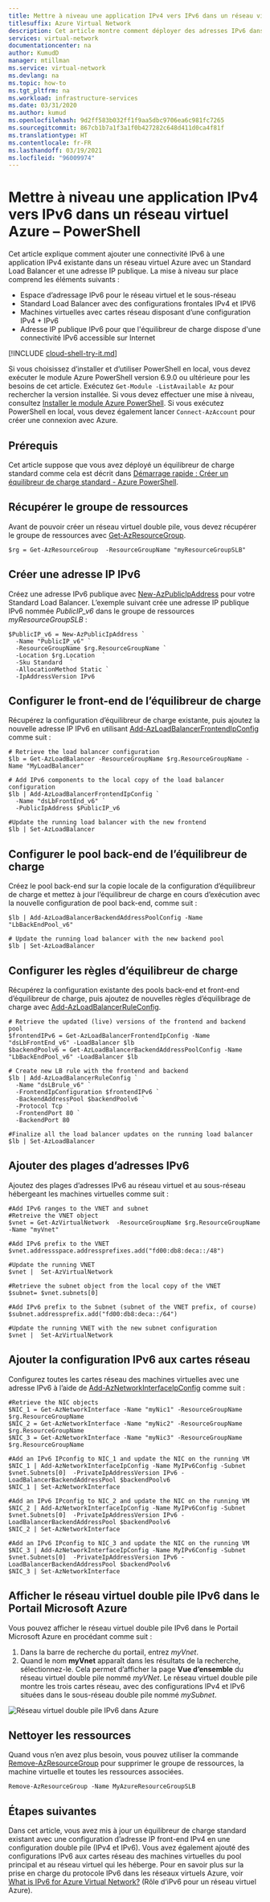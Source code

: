 ```yaml
---
title: Mettre à niveau une application IPv4 vers IPv6 dans un réseau virtuel Azure – PowerShell
titlesuffix: Azure Virtual Network
description: Cet article montre comment déployer des adresses IPv6 dans une application figurant dans un réseau virtuel Azure avec Azure PowerShell.
services: virtual-network
documentationcenter: na
author: KumudD
manager: mtillman
ms.service: virtual-network
ms.devlang: na
ms.topic: how-to
ms.tgt_pltfrm: na
ms.workload: infrastructure-services
ms.date: 03/31/2020
ms.author: kumud
ms.openlocfilehash: 9d2ff583b032ff1f9aa5dbc9706ea6c981fc7265
ms.sourcegitcommit: 867cb1b7a1f3a1f0b427282c648d411d0ca4f81f
ms.translationtype: HT
ms.contentlocale: fr-FR
ms.lasthandoff: 03/19/2021
ms.locfileid: "96009974"
---
```

# <a name="upgrade-an-ipv4-application-to-ipv6-in-azure-virtual-network---powershell"></a>Mettre à niveau une application IPv4 vers IPv6 dans un réseau virtuel Azure – PowerShell

Cet article explique comment ajouter une connectivité IPv6 à une application IPv4 existante dans un réseau virtuel Azure avec un Standard Load Balancer et une adresse IP publique. La mise à niveau sur place comprend les éléments suivants :
- Espace d’adressage IPv6 pour le réseau virtuel et le sous-réseau
- Standard Load Balancer avec des configurations frontales IPv4 et IPV6
- Machines virtuelles avec cartes réseau disposant d’une configuration IPv4 + IPv6
- Adresse IP publique IPv6 pour que l'équilibreur de charge dispose d'une connectivité IPv6 accessible sur Internet

[!INCLUDE [cloud-shell-try-it.md](../../includes/cloud-shell-try-it.md)]

Si vous choisissez d’installer et d’utiliser PowerShell en local, vous devez exécuter le module Azure PowerShell version 6.9.0 ou ultérieure pour les besoins de cet article. Exécutez `Get-Module -ListAvailable Az` pour rechercher la version installée. Si vous devez effectuer une mise à niveau, consultez [Installer le module Azure PowerShell](/powershell/azure/install-Az-ps). Si vous exécutez PowerShell en local, vous devez également lancer `Connect-AzAccount` pour créer une connexion avec Azure.

## <a name="prerequisites"></a>Prérequis

Cet article suppose que vous avez déployé un équilibreur de charge standard comme cela est décrit dans [Démarrage rapide : Créer un équilibreur de charge standard - Azure PowerShell](../load-balancer/quickstart-load-balancer-standard-public-powershell.md).

## <a name="retrieve-the-resource-group"></a>Récupérer le groupe de ressources

Avant de pouvoir créer un réseau virtuel double pile, vous devez récupérer le groupe de ressources avec [Get-AzResourceGroup](/powershell/module/az.resources/get-azresourcegroup).

```azurepowershell-interactive
$rg = Get-AzResourceGroup  -ResourceGroupName "myResourceGroupSLB"
```

## <a name="create-an-ipv6-ip-addresses"></a>Créer une adresse IP IPv6

Créez une adresse IPv6 publique avec [New-AzPublicIpAddress](/powershell/module/az.network/new-azpublicipaddress) pour votre Standard Load Balancer. L’exemple suivant crée une adresse IP publique IPv6 nommée *PublicIP_v6* dans le groupe de ressources *myResourceGroupSLB* :

```azurepowershell-interactive  
$PublicIP_v6 = New-AzPublicIpAddress `
  -Name "PublicIP_v6" `
  -ResourceGroupName $rg.ResourceGroupName `
  -Location $rg.Location  `
  -Sku Standard  `
  -AllocationMethod Static `
  -IpAddressVersion IPv6
```

## <a name="configure-load-balancer-frontend"></a>Configurer le front-end de l’équilibreur de charge

Récupérez la configuration d’équilibreur de charge existante, puis ajoutez la nouvelle adresse IP IPv6 en utilisant [Add-AzLoadBalancerFrontendIpConfig](/powershell/module/az.network/Add-AzLoadBalancerFrontendIpConfig) comme suit :

```azurepowershell-interactive
# Retrieve the load balancer configuration
$lb = Get-AzLoadBalancer -ResourceGroupName $rg.ResourceGroupName -Name "MyLoadBalancer"

# Add IPv6 components to the local copy of the load balancer configuration
$lb | Add-AzLoadBalancerFrontendIpConfig `
  -Name "dsLbFrontEnd_v6" `
  -PublicIpAddress $PublicIP_v6

#Update the running load balancer with the new frontend
$lb | Set-AzLoadBalancer
```

## <a name="configure-load-balancer-backend-pool"></a>Configurer le pool back-end de l’équilibreur de charge

Créez le pool back-end sur la copie locale de la configuration d’équilibreur de charge et mettez à jour l’équilibreur de charge en cours d’exécution avec la nouvelle configuration de pool back-end, comme suit :

```azurepowershell-interactive
$lb | Add-AzLoadBalancerBackendAddressPoolConfig -Name "LbBackEndPool_v6"

# Update the running load balancer with the new backend pool
$lb | Set-AzLoadBalancer
```

## <a name="configure-load-balancer-rules"></a>Configurer les règles d’équilibreur de charge
Récupérez la configuration existante des pools back-end et front-end d’équilibreur de charge, puis ajoutez de nouvelles règles d’équilibrage de charge avec [Add-AzLoadBalancerRuleConfig](/powershell/module/az.network/Add-AzLoadBalancerRuleConfig).

```azurepowershell-interactive
# Retrieve the updated (live) versions of the frontend and backend pool
$frontendIPv6 = Get-AzLoadBalancerFrontendIpConfig -Name "dsLbFrontEnd_v6" -LoadBalancer $lb
$backendPoolv6 = Get-AzLoadBalancerBackendAddressPoolConfig -Name "LbBackEndPool_v6" -LoadBalancer $lb

# Create new LB rule with the frontend and backend
$lb | Add-AzLoadBalancerRuleConfig `
  -Name "dsLBrule_v6" `
  -FrontendIpConfiguration $frontendIPv6 `
  -BackendAddressPool $backendPoolv6 `
  -Protocol Tcp `
  -FrontendPort 80 `
  -BackendPort 80

#Finalize all the load balancer updates on the running load balancer
$lb | Set-AzLoadBalancer
```
## <a name="add-ipv6-address-ranges"></a>Ajouter des plages d’adresses IPv6

Ajoutez des plages d’adresses IPv6 au réseau virtuel et au sous-réseau hébergeant les machines virtuelles comme suit :

```azurepowershell-interactive
#Add IPv6 ranges to the VNET and subnet
#Retreive the VNET object
$vnet = Get-AzVirtualNetwork  -ResourceGroupName $rg.ResourceGroupName -Name "myVnet" 

#Add IPv6 prefix to the VNET
$vnet.addressspace.addressprefixes.add("fd00:db8:deca::/48")

#Update the running VNET
$vnet |  Set-AzVirtualNetwork

#Retrieve the subnet object from the local copy of the VNET
$subnet= $vnet.subnets[0]

#Add IPv6 prefix to the Subnet (subnet of the VNET prefix, of course)
$subnet.addressprefix.add("fd00:db8:deca::/64")

#Update the running VNET with the new subnet configuration
$vnet |  Set-AzVirtualNetwork
```

## <a name="add-ipv6-configuration-to-nic"></a>Ajouter la configuration IPv6 aux cartes réseau

Configurez toutes les cartes réseau des machines virtuelles avec une adresse IPv6 à l’aide de [Add-AzNetworkInterfaceIpConfig](/powershell/module/az.network/Add-AzNetworkInterfaceIpConfig) comme suit :

```azurepowershell-interactive
#Retrieve the NIC objects
$NIC_1 = Get-AzNetworkInterface -Name "myNic1" -ResourceGroupName $rg.ResourceGroupName
$NIC_2 = Get-AzNetworkInterface -Name "myNic2" -ResourceGroupName $rg.ResourceGroupName
$NIC_3 = Get-AzNetworkInterface -Name "myNic3" -ResourceGroupName $rg.ResourceGroupName

#Add an IPv6 IPconfig to NIC_1 and update the NIC on the running VM
$NIC_1 | Add-AzNetworkInterfaceIpConfig -Name MyIPv6Config -Subnet $vnet.Subnets[0]  -PrivateIpAddressVersion IPv6 -LoadBalancerBackendAddressPool $backendPoolv6 
$NIC_1 | Set-AzNetworkInterface

#Add an IPv6 IPconfig to NIC_2 and update the NIC on the running VM
$NIC_2 | Add-AzNetworkInterfaceIpConfig -Name MyIPv6Config -Subnet $vnet.Subnets[0]  -PrivateIpAddressVersion IPv6 -LoadBalancerBackendAddressPool $backendPoolv6 
$NIC_2 | Set-AzNetworkInterface

#Add an IPv6 IPconfig to NIC_3 and update the NIC on the running VM
$NIC_3 | Add-AzNetworkInterfaceIpConfig -Name MyIPv6Config -Subnet $vnet.Subnets[0]  -PrivateIpAddressVersion IPv6 -LoadBalancerBackendAddressPool $backendPoolv6 
$NIC_3 | Set-AzNetworkInterface
```

## <a name="view-ipv6-dual-stack-virtual-network-in-azure-portal"></a>Afficher le réseau virtuel double pile IPv6 dans le Portail Microsoft Azure

Vous pouvez afficher le réseau virtuel double pile IPv6 dans le Portail Microsoft Azure en procédant comme suit :
1. Dans la barre de recherche du portail, entrez *myVnet*.
2. Quand le nom **myVnet** apparaît dans les résultats de la recherche, sélectionnez-le. Cela permet d’afficher la page **Vue d’ensemble** du réseau virtuel double pile nommé *myVNet*. Le réseau virtuel double pile montre les trois cartes réseau, avec des configurations IPv4 et IPv6 situées dans le sous-réseau double pile nommé *mySubnet*.

  ![Réseau virtuel double pile IPv6 dans Azure](./media/ipv6-add-to-existing-vnet-powershell/ipv6-dual-stack-vnet.png)

## <a name="clean-up-resources"></a>Nettoyer les ressources

Quand vous n’en avez plus besoin, vous pouvez utiliser la commande [Remove-AzResourceGroup](/powershell/module/az.resources/remove-azresourcegroup) pour supprimer le groupe de ressources, la machine virtuelle et toutes les ressources associées.

```azurepowershell-interactive
Remove-AzResourceGroup -Name MyAzureResourceGroupSLB
```

## <a name="next-steps"></a>Étapes suivantes

Dans cet article, vous avez mis à jour un équilibreur de charge standard existant avec une configuration d’adresse IP front-end IPv4 en une configuration double pile (IPv4 et IPv6). Vous avez également ajouté des configurations IPv6 aux cartes réseau des machines virtuelles du pool principal et au réseau virtuel qui les héberge. Pour en savoir plus sur la prise en charge du protocole IPv6 dans les réseaux virtuels Azure, voir [What is IPv6 for Azure Virtual Network?](ipv6-overview.md) (Rôle d’iPv6 pour un réseau virtuel Azure).
